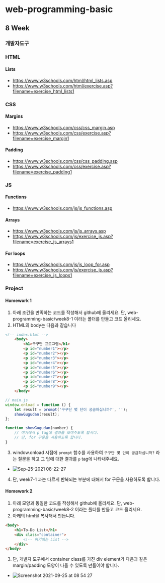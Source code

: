 # web-programming-basic

## 8 Week

### 개발자도구 

### HTML
#### Lists
- https://www.w3schools.com/html/html_lists.asp
- https://www.w3schools.com/html/exercise.asp?filename=exercise_html_lists1

### CSS
#### Margins
- https://www.w3schools.com/css/css_margin.asp
- https://www.w3schools.com/css/exercise.asp?filename=exercise_margin1

#### Padding
- https://www.w3schools.com/css/css_padding.asp
- https://www.w3schools.com/css/exercise.asp?filename=exercise_padding1

### JS
#### Functions
- https://www.w3schools.com/js/js_functions.asp

#### Arrays
- https://www.w3schools.com/js/js_arrays.asp
- https://www.w3schools.com/js/exercise_js.asp?filename=exercise_js_arrays1

#### For loops
- https://www.w3schools.com/js/js_loop_for.asp
- https://www.w3schools.com/js/exercise_js.asp?filename=exercise_js_loops1

### Project

#### Homework 1
1) 아래 조건을 만족하는 코드를 작성해서 github에 올리세요. 단, web-programming-basic/week8-1 이라는 폴더를 만들고 코드 올리세요.
2) HTML의 body는 다음과 같습니다
```html
<!-- index.html -->
    <body>
        <h1>구구단 프로그램</h1>
        <p id="number1"></p>
        <p id="number2"></p>
        <p id="number3"></p>
        <p id="number4"></p>
        <p id="number5"></p>
        <p id="number6"></p>
        <p id="number7"></p>
        <p id="number8"></p>
        <p id="number9"></p>
    </body>
```

```js
// main.js
window.onload = function () {
    let result = prompt('구구단 몇 단이 궁금하십니까?', '');
    showGugudan(result);
};

function showGugudan(number) {
    // 여기에서 p tag에 결과를 보여주도록 합시다.
    // 단, for 구문을 사용하도록 합니다.
}
```
3) window.onload 시점에 `prompt` 함수를 사용하여 `구구단 몇 단이 궁금하십니까?` 라는 질문을 하고 그 답에 대한 결과를 `p` tag에 나타내주세요.
- ![Sep-25-2021 08-22-27](https://user-images.githubusercontent.com/86503646/134748898-67bf68de-5999-4763-9107-fa95bc4d42d9.gif)

4) 단, week7-1 과는 다르게 반복되는 부분에 대해서 for 구문을 사용하도록 합니다.

#### Homework 2
1) 아래 모양과 동일한 코드를 작성해서 github에 올리세요. 단, web-programming-basic/week8-2 이라는 폴더를 만들고 코드 올리세요.
2) 아래의 html을 복사해서 만듭니다.
```html
<body>
    <h1>To-Do List</h1>
    <div class="container">
        <!-- 여기에는 List -->
    </div>
</body>
```
3) 단, 개발자 도구에서 container class를 가진 div element가 다음과 같은 margin/padding 모양이 나올 수 있도록 만들어야 합니다.
- ![Screenshot 2021-09-25 at 08 54 27](https://user-images.githubusercontent.com/86503646/134750387-70c9b576-e28f-467d-a80e-8ce37069b091.png)
